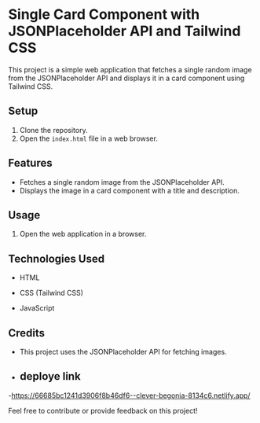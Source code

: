 # Single Card Component with JSONPlaceholder API and Tailwind CSS

This project is a simple web application that fetches a single random image from the JSONPlaceholder API and displays it in a card component using Tailwind CSS.

## Setup


1. Clone the repository.
2. Open the `index.html` file in a web browser.

## Features


- Fetches a single random image from the JSONPlaceholder API.
- Displays the image in a card component with a title and description.

  

## Usage


1. Open the web application in a browser.


## Technologies Used


- HTML
- CSS (Tailwind CSS)

- JavaScript

## Credits


- This project uses the JSONPlaceholder API for fetching images.

- ## deploye link
-https://66685bc1241d3906f8b46df6--clever-begonia-8134c6.netlify.app/

Feel free to contribute or provide feedback on this project!
